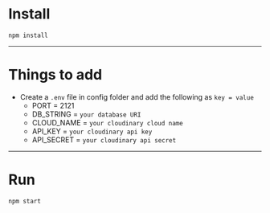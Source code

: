 # Install

`npm install`

---

# Things to add

- Create a `.env` file in config folder and add the following as `key = value`
  - PORT = 2121 
  - DB_STRING = `your database URI`
  - CLOUD_NAME = `your cloudinary cloud name`
  - API_KEY = `your cloudinary api key`
  - API_SECRET = `your cloudinary api secret`

---

# Run

`npm start`
